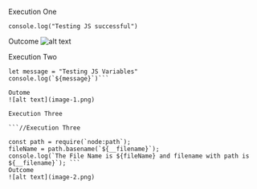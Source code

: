 Execution One

```console.log("Testing JS successful")```

Outcome
![alt text](image.png)

Execution Two
```//Execution Two
let message = "Testing JS Variables"
console.log(`${message}`)```

Outome
![alt text](image-1.png)

Execution Three

```//Execution Three

const path = require(`node:path`);
fileName = path.basename(`${__filename}`);
console.log(`The File Name is ${fileName} and filename with path is ${__filename}`); ```
Outcome
![alt text](image-2.png)